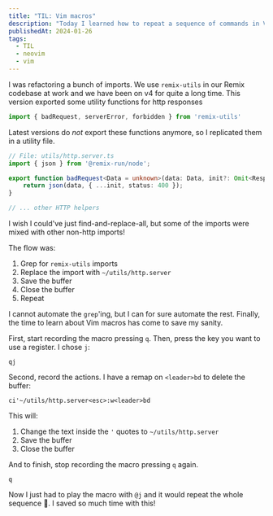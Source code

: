 ```yaml
---
title: "TIL: Vim macros"
description: "Today I learned how to repeat a sequence of commands in Vim using macros"
publishedAt: 2024-01-26
tags:
  - TIL
  - neovim
  - vim
---
```


I was refactoring a bunch of imports. We use `remix-utils` in our Remix codebase at work and we have been on v4 for quite a long time. This version exported some utility functions for http responses

```ts
import { badRequest, serverError, forbidden } from 'remix-utils'
```

Latest versions do _not_ export these functions anymore, so I replicated them in a utility file.

```ts
// File: utils/http.server.ts
import { json } from '@remix-run/node';

export function badRequest<Data = unknown>(data: Data, init?: Omit<ResponseInit, 'status'>) {
	return json(data, { ...init, status: 400 });
}

// ... other HTTP helpers
```

I wish I could've just find-and-replace-all, but some of the imports were mixed with other non-http imports!

The flow was:

1. Grep for `remix-utils` imports
2. Replace the import with `~/utils/http.server`
3. Save the buffer
4. Close the buffer
5. Repeat

I cannot automate the `grep`'ing, but I can for sure automate the rest. Finally, the time to learn about Vim macros has come to save my sanity.

First, start recording the macro pressing `q`. Then, press the key you want to use a register. I chose `j`:

```vim
qj
```

Second, record the actions. I have a remap on `<leader>bd` to delete the buffer:

```vim "ci'~/utils/http.server<esc>" ins=":w" del="<leader>bd"
ci'~/utils/http.server<esc>:w<leader>bd
```

This will:

1. Change the text inside the `'` quotes to `~/utils/http.server`
2. Save the buffer
3. Close the buffer

And to finish, stop recording the macro pressing `q` again.

```vim
q
```

Now I just had to play the macro with `@j` and it would repeat the whole sequence 🤯. I saved so much time with this!
